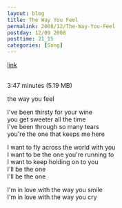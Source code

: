 ```yaml
---
layout: blog
title: The Way You Feel
permalink: 2008/12/The-Way-You-Feel
postday: 12/09 2008
posttime: 21_15
categories: [Song]
---
```


<a href="http://kristeraxel.com/media/vault/illbetheone.mp3">link</a>

<br />3:47 minutes (5.19 MB)<p>the way you feel</p>
<p>I&#039;ve been thirsty for your wine<br />
you get sweeter all the time<br />
I&#039;ve been through so many tears<br />
you&#039;re the one that keeps me here</p>
<p>I want to fly across the world with you<br />
I want to be the one you&#039;re running to<br />
I want to keep holding on to you<br />
I&#039;ll be the one<br />
I&#039;ll be the one</p>
<p>I&#039;m in love with the way you smile<br />
I&#039;m in love with the way you cry</p>
